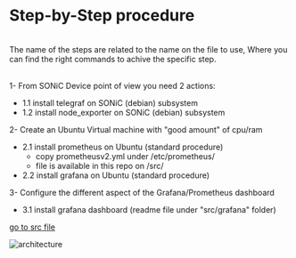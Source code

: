 # Step-by-Step procedure

</br>
The name of the steps are related to the name on the file to use, Where you can find the right commands to achive the specific step.
</br>
</br>

1-
From SONiC Device point of view you need 2 actions:
- 1.1 install telegraf      on SONiC (debian) subsystem
- 1.2 install node_exporter on SONiC (debian) subsystem

2-
Create an Ubuntu Virtual machine with "good amount" of cpu/ram
- 2.1 install prometheus on Ubuntu (standard procedure)
  - copy prometheusv2.yml under /etc/prometheus/
  - file is available in this repo on /src/
- 2.2 install grafana on Ubuntu (standard procedure)

3-
Configure the different aspect of the Grafana/Prometheus dashboard
- 3.1 install grafana dashboard (readme file under "src/grafana" folder)

[go to src file](#/src/)



![architecture](https://user-images.githubusercontent.com/20860769/207547949-72f24b28-2438-46b5-9dc5-5145bd08a5b3.jpg)
